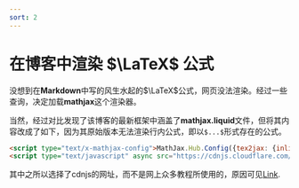 ```yaml
---
sort: 2
---
```



# 在博客中渲染 $\LaTeX$ 公式

没想到在**Markdown**中写的风生水起的$\LaTeX$公式，网页没法渲染。经过一些查询，决定加载**mathjax**这个渲染器。

当然，经过对比发现了该博客的最新框架中涵盖了**mathjax.liquid**文件，但将其内容改成了如下，因为其原始版本无法渲染行内公式，即以`$...$`形式存在的公式。

```html
<script type="text/x-mathjax-config">MathJax.Hub.Config({tex2jax: {inlineMath: [['$','$'], ['\\(','\\)']]}});</script>
<script type="text/javascript" async src="https://cdnjs.cloudflare.com/ajax/libs/mathjax/2.7.1/MathJax.js?config=TeX-MML-AM_CHTML"></script>
```
其中之所以选择了cdnjs的网址，而不是网上众多教程所使用的，原因可见[Link](https://www.mathjax.org/cdn-shutting-down/).